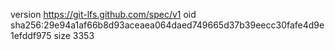 version https://git-lfs.github.com/spec/v1
oid sha256:29e94a1af66b8d93aceaea064daed749665d37b39eecc30fafe4d9e1efddf975
size 3353

